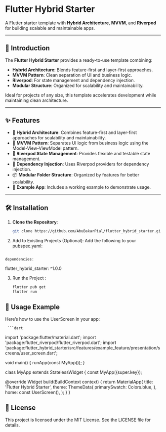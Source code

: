 # Flutter Hybrid Starter

A Flutter starter template with **Hybrid Architecture**, **MVVM**, and **Riverpod** for building scalable and maintainable apps.

---

## 🌟 Introduction

The **Flutter Hybrid Starter** provides a ready-to-use template combining:
- **Hybrid Architecture**: Blends feature-first and layer-first approaches.
- **MVVM Pattern**: Clean separation of UI and business logic.
- **Riverpod**: For state management and dependency injection.
- **Modular Structure**: Organized for scalability and maintainability.

Ideal for projects of any size, this template accelerates development while maintaining clean architecture.

---

## ✨ Features

- 🚀 **Hybrid Architecture**: Combines feature-first and layer-first approaches for scalability and maintainability.
- 🧩 **MVVM Pattern**: Separates UI logic from business logic using the Model-View-ViewModel pattern.
- 🌊 **Riverpod State Management**: Provides flexible and testable state management.
- 💉 **Dependency Injection**: Uses Riverpod providers for dependency injection.
- 📦 **Modular Folder Structure**: Organized by features for better scalability.
- 📝 **Example App**: Includes a working example to demonstrate usage.

---

## 🛠 Installation

1. **Clone the Repository**:
   ```bash
   git clone https://github.com/AbuBakarPial/flutter_hybrid_starter.git

 2.  Add to Existing Projects (Optional):
     Add the following to your pubspec.yaml:
     ```bash
    dependencies:
  flutter_hybrid_starter: ^1.0.0

 3. Run the Project :
    ```bash
    flutter pub get
    flutter run


## 📖 Usage Example
Here’s how to use the UserScreen in your app:

     ```dart 
import 'package:flutter/material.dart';
import 'package:flutter_riverpod/flutter_riverpod.dart';
import 'package:flutter_hybrid_starter/src/features/example_feature/presentation/screens/user_screen.dart';

void main() {
  runApp(const MyApp());
}

class MyApp extends StatelessWidget {
  const MyApp({super.key});

  @override
  Widget build(BuildContext context) {
    return MaterialApp(
      title: 'Flutter Hybrid Starter',
      theme: ThemeData(
        primarySwatch: Colors.blue,
      ),
      home: const UserScreen(),
    );
  }
}

## 📜 License
This project is licensed under the MIT License. See the LICENSE file for details.